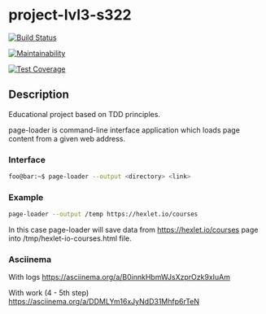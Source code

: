 # project-lvl3-s322

[![Build Status](https://travis-ci.com/ksbulgakov/project-lvl3-s322.svg?branch=master)](https://travis-ci.com/ksbulgakov/project-lvl3-s322)

[![Maintainability](https://api.codeclimate.com/v1/badges/3668c147846a108ada03/maintainability)](https://codeclimate.com/github/ksbulgakov/project-lvl3-s322/maintainability)

[![Test Coverage](https://api.codeclimate.com/v1/badges/3668c147846a108ada03/test_coverage)](https://codeclimate.com/github/ksbulgakov/project-lvl3-s322/test_coverage)

## Description

Educational project based on TDD principles.

page-loader is command-line interface application which loads page content from a given web address.

### Interface

```sh
foo@bar:~$ page-loader --output <directory> <link>
```

### Example

```sh
page-loader --output /temp https://hexlet.io/courses
```

In this case page-loader will save data from <https://hexlet.io/courses> page into /tmp/hexlet-io-courses.html file.

### Asciinema

With logs
<https://asciinema.org/a/B0innkHbmWJsXzprOzk9xIuAm>

With work (4 - 5th step)
<https://asciinema.org/a/DDMLYm16xJyNdD31Mhfp6rTeN>